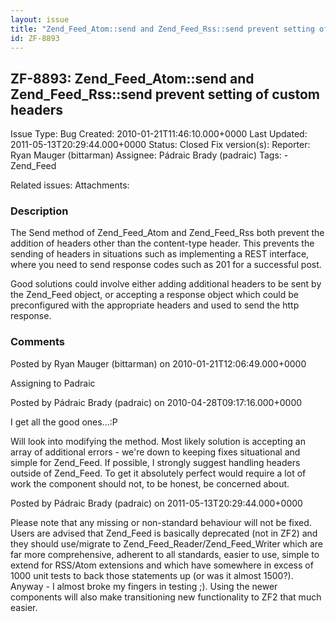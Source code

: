 ```yaml
---
layout: issue
title: "Zend_Feed_Atom::send and Zend_Feed_Rss::send prevent setting of custom headers"
id: ZF-8893
---
```


ZF-8893: Zend\_Feed\_Atom::send and Zend\_Feed\_Rss::send prevent setting of custom headers
-------------------------------------------------------------------------------------------

 Issue Type: Bug Created: 2010-01-21T11:46:10.000+0000 Last Updated: 2011-05-13T20:29:44.000+0000 Status: Closed Fix version(s): 
 Reporter:  Ryan Mauger (bittarman)  Assignee:  Pádraic Brady (padraic)  Tags: - Zend\_Feed
 
 Related issues: 
 Attachments: 
### Description

The Send method of Zend\_Feed\_Atom and Zend\_Feed\_Rss both prevent the addition of headers other than the content-type header. This prevents the sending of headers in situations such as implementing a REST interface, where you need to send response codes such as 201 for a successful post.

Good solutions could involve either adding additional headers to be sent by the Zend\_Feed object, or accepting a response object which could be preconfigured with the appropriate headers and used to send the http response.

 

 

### Comments

Posted by Ryan Mauger (bittarman) on 2010-01-21T12:06:49.000+0000

Assigning to Padraic

 

 

Posted by Pádraic Brady (padraic) on 2010-04-28T09:17:16.000+0000

I get all the good ones...:P

Will look into modifying the method. Most likely solution is accepting an array of additional errors - we're down to keeping fixes situational and simple for Zend\_Feed. If possible, I strongly suggest handling headers outside of Zend\_Feed. To get it absolutely perfect would require a lot of work the component should not, to be honest, be concerned about.

 

 

Posted by Pádraic Brady (padraic) on 2011-05-13T20:29:44.000+0000

Please note that any missing or non-standard behaviour will not be fixed. Users are advised that Zend\_Feed is basically deprecated (not in ZF2) and they should use/migrate to Zend\_Feed\_Reader/Zend\_Feed\_Writer which are far more comprehensive, adherent to all standards, easier to use, simple to extend for RSS/Atom extensions and which have somewhere in excess of 1000 unit tests to back those statements up (or was it almost 1500?). Anyway - I almost broke my fingers in testing ;). Using the newer components will also make transitioning new functionality to ZF2 that much easier.

 

 